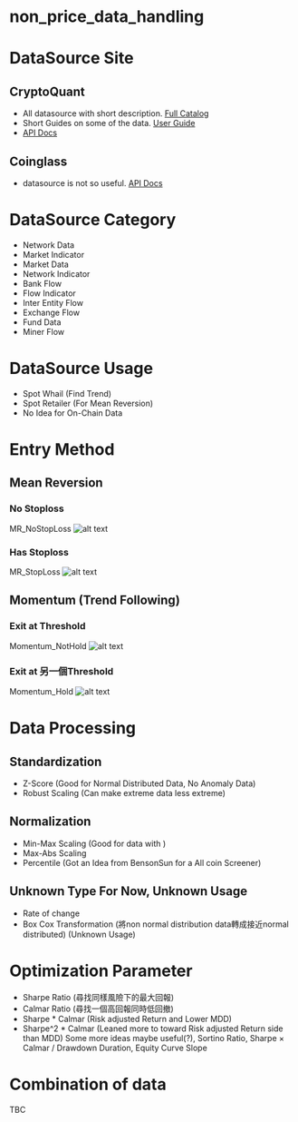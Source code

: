 # non_price_data_handling

# DataSource Site
## CryptoQuant
- All datasource with short description. [Full Catalog](https://cryptoquant.com/catalog?coin=BTC)
- Short Guides on some of the data. [User Guide](https://userguide.cryptoquant.com/quickstart/5-minute-data-guide)
- [API Docs](https://cryptoquant.com/docs)
  
## Coinglass
 - datasource is not so useful. [API Docs](https://docs.coinglass.com/reference/getting-started-with-your-api)
   
# DataSource Category
- Network Data
- Market Indicator
- Market Data
- Network Indicator
- Bank Flow
- Flow Indicator
- Inter Entity Flow
- Exchange Flow
- Fund Data
- Miner Flow
  
# DataSource Usage
 - Spot Whail (Find Trend)
 - Spot Retailer (For Mean Reversion)
 - No Idea for On-Chain Data
   
# Entry Method
## Mean Reversion
### No Stoploss
MR_NoStopLoss
![alt text](https://i.imgur.com/UFmH6jQ.png)

### Has Stoploss
MR_StopLoss
![alt text](https://i.imgur.com/YTNyWTS.png)

## Momentum (Trend Following)
### Exit at Threshold
Momentum_NotHold
![alt text](https://i.imgur.com/lybNSAR.png)

### Exit at 另一個Threshold
Momentum_Hold
![alt text](https://i.imgur.com/Lcuzxz2.png)

# Data Processing 
## Standardization
- Z-Score (Good for Normal Distributed Data, No Anomaly Data)
- Robust Scaling (Can make extreme data less extreme)

## Normalization
- Min-Max Scaling (Good for data with )
- Max-Abs Scaling
- Percentile (Got an Idea from BensonSun for a All coin Screener)
  
## Unknown Type For Now, Unknown Usage
- Rate of change
- Box Cox Transformation (將non normal distribution data轉成接近normal distributed) (Unknown Usage)
  
# Optimization Parameter
 - Sharpe Ratio (尋找同樣風險下的最大回報)
 - Calmar Ratio (尋找一個高回報同時低回撤)
 - Sharpe * Calmar (Risk adjusted Return and Lower MDD)
 - Sharpe^2 * Calmar (Leaned more to toward Risk adjusted Return side than MDD)
 Some more ideas maybe useful(?), Sortino Ratio, Sharpe × Calmar / Drawdown Duration, Equity Curve Slope

# Combination of data
TBC
